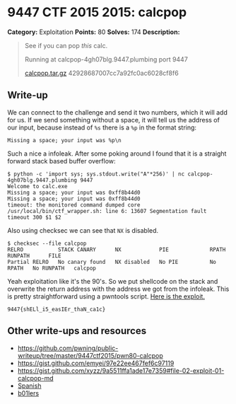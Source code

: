 # 9447 CTF 2015 2015: calcpop

**Category:** Exploitation
**Points:** 80
**Solves:** 174
**Description:**

> See if you can pop *this* calc.
>
> Running at calcpop-4gh07blg.9447.plumbing port 9447
>
> [calcpop.tar.gz](./calcpop-42928687007cc7a92fc0ac6028cf8f64.tar.gz)  42928687007cc7a92fc0ac6028cf8f6


## Write-up

We can connect to the challenge and send it two numbers, which it will add for
us. If we send something without a space, it will tell us the address of
our input, because instead of `%s` there is a `%p` in the format string:
```
Missing a space; your input was %p\n
```
Such a nice a infoleak. After some poking around I found that it is a straight
forward stack based buffer overflow:
```
$ python -c 'import sys; sys.stdout.write("A"*256)' | nc calcpop-4gh07blg.9447.plumbing 9447
Welcome to calc.exe
Missing a space; your input was 0xff8b44d0
Missing a space; your input was 0xff8b44d0
timeout: the monitored command dumped core
/usr/local/bin/ctf_wrapper.sh: line 6: 13607 Segmentation fault      timeout 300 $1 $2
```
Also using checksec we can see that `NX` is disabled.
```
$ checksec --file calcpop
RELRO           STACK CANARY      NX            PIE             RPATH      RUNPATH      FILE
Partial RELRO   No canary found   NX disabled   No PIE          No RPATH   No RUNPATH   calcpop
```
Yeah exploitation like it's the 90's. So we put shellcode on the stack and
overwrite the return address with the address we got from the infoleak. This is
pretty straightforward using a pwntools script.
[Here is the exploit.](exploit.py)


`9447{shELl_i5_easIEr_thaN_ca1c}`


## Other write-ups and resources

* <https://github.com/pwning/public-writeup/tree/master/9447ctf2015/pwn80-calcpop>
* <https://gist.github.com/emyei/97e22ee467fef6c97119>
* <https://gist.github.com/xyzz/9a5511ffa1ade17e7359#file-02-exploit-01-calcpop-md>
* [Spanish](http://mumei.strangled.net/post/4)
* [b01lers](https://b01lers.net/challenges/9447%20CTF%202015/calcpop/76/)
